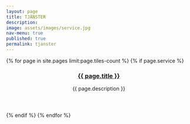```yaml
---
layout: page
title: TJÄNSTER
description: 
image: assets/images/service.jpg
nav-menu: true
published: true
permalink: tjanster
---
```


<section id="one" class="tiles">
	{% for page in site.pages limit:page.tiles-count %}
	{% if page.service %}
        <article>
                <span class="image">
                        <img src="{{ page.image }}" alt="" />
                </span>
                <header class="major">
                        <h3><a href="{{ page.url | relative_url  }}" class="link">{{ page.title }}</a></h3>
                        <p>{{ page.description }}</p>
                </header>
        </article>
	{% endif %}
	{% endfor %}
</section>
